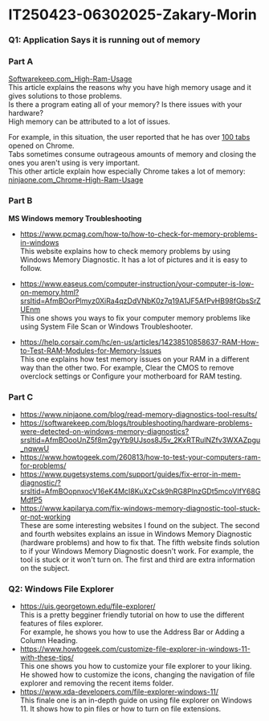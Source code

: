 # IT250423-06302025-Zakary-Morin
### Q1: Application Says it is running out of memory

### Part A
  
[Softwarekeep.com_High-Ram-Usage](https://softwarekeep.com/blogs/troubleshooting/how-to-fix-high-ram-usage-on-windows?srsltid=AfmBOopWous3LkkBf5Opu3kRYbzyFsGA-aPVPsQoP1XZEeWSbexvw0OJ)                       
This article explains the reasons why you have high memory usage and it gives solutions to those problems.                                      
Is there a program eating all of your memory? Is there issues with your hardware?       
High memory can be attributed to a lot of issues.

For example, in this situation, the user reported that he has over <ins>100 tabs</ins> opened on Chrome.                                               
Tabs sometimes consume outrageous amounts of memory and closing the ones you aren't using is very important.               
This other article explain how especially Chrome takes a lot of memory:              
[ninjaone.com_Chrome-High-Ram-Usage](https://www.ninjaone.com/blog/chrome-high-ram-usage/)              

### Part B

**MS Windows memory Troubleshooting**
 
- https://www.pcmag.com/how-to/how-to-check-for-memory-problems-in-windows                     
This website explains how to check memory problems by using Windows Memory Diagnostic. It has a lot of pictures and it is easy to follow.                        
                    
- https://www.easeus.com/computer-instruction/your-computer-is-low-on-memory.html?srsltid=AfmBOorPlmyz0XiRa4qzDdVNbK0z7q19A1JF5AfPvHB98fGbsSrZUEnm                   
This one shows you ways to fix your computer memory problems like using System File Scan or Windows Troubleshooter.                 
                             
- https://help.corsair.com/hc/en-us/articles/14238510858637-RAM-How-to-Test-RAM-Modules-for-Memory-Issues              
This one explains how test memory issues on your RAM in a different way than the other two. For example, Clear the CMOS to remove overclock settings or
Configure your motherboard for RAM testing.

### Part C

- https://www.ninjaone.com/blog/read-memory-diagnostics-tool-results/
- https://softwarekeep.com/blogs/troubleshooting/hardware-problems-were-detected-on-windows-memory-diagnostics?srsltid=AfmBOooUnZ5f8m2gyYb9UJsos8J5v_2KxRTRulNZfv3WXAZpgu_nqwwU
- https://www.howtogeek.com/260813/how-to-test-your-computers-ram-for-problems/
- https://www.pugetsystems.com/support/guides/fix-error-in-mem-diagnostic/?srsltid=AfmBOopnxocV16eK4McI8KuXzCsk9hRG8PlnzGDt5mcoVIfY68GMdfP5
- https://www.kapilarya.com/fix-windows-memory-diagnostic-tool-stuck-or-not-working                      
These are some interesting websites I found on the subject. The second and fourth websites explains an issue in Windows Memory Diagnostic (hardware problems) and how to fix that.
The fifth website finds solution to if your Windows Memory Diagnostic doesn't work. For example, the tool is stuck or it won't turn on. The first and third are extra information on the subject.



### Q2: Windows File Explorer
 
- https://uis.georgetown.edu/file-explorer/                               
This is a pretty begginer friendly tutorial on how to use the different features of files explorer.                
For example, he shows you how to use the Address Bar or Adding a Column Heading.                  
- https://www.howtogeek.com/customize-file-explorer-in-windows-11-with-these-tips/                    
This one shows you how to customize your file explorer to your liking. He showed how to customize the icons, changing the navigation of file explorer and removing the recent items folder.                             
- https://www.xda-developers.com/file-explorer-windows-11/                               
This finale one is an in-depth guide on using file explorer on Windows 11. It shows how to pin files or how to turn on file extensions. 
